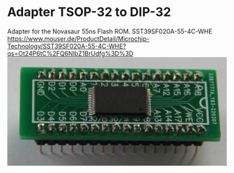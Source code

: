 # Adapter TSOP-32 to DIP-32
Adapter for the Novasaur 55ns Flash ROM.
SST39SF020A-55-4C-WHE 
https://www.mouser.de/ProductDetail/Microchip-Technology/SST39SF020A-55-4C-WHE?qs=Ot24P6tC%2FQ6NIbZ1BrUdfg%3D%3D
![Adapter with Flash](20220523-adapter.jpg)
